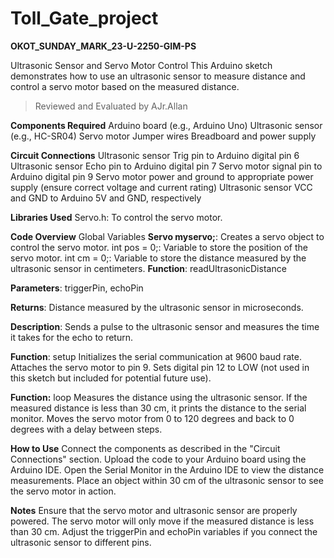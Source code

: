 # Toll_Gate_project

**OKOT_SUNDAY_MARK_23-U-2250-GIM-PS**

Ultrasonic Sensor and Servo Motor Control
This Arduino sketch demonstrates how to use an ultrasonic sensor to measure distance and control a servo motor based on the measured distance.

> Reviewed and Evaluated by AJr.Allan

**Components Required**
Arduino board (e.g., Arduino Uno)
Ultrasonic sensor (e.g., HC-SR04)
Servo motor
Jumper wires
Breadboard and power supply

**Circuit Connections**
Ultrasonic sensor Trig pin to Arduino digital pin 6
Ultrasonic sensor Echo pin to Arduino digital pin 7
Servo motor signal pin to Arduino digital pin 9
Servo motor power and ground to appropriate power supply (ensure correct voltage and current rating)
Ultrasonic sensor VCC and GND to Arduino 5V and GND, respectively

**Libraries Used**
Servo.h: To control the servo motor.

**Code Overview**
Global Variables
**Servo myservo;**: Creates a servo object to control the servo motor.
int pos = 0;: Variable to store the position of the servo motor.
int cm = 0;: Variable to store the distance measured by the ultrasonic sensor in centimeters.
**Function**: readUltrasonicDistance

**Parameters**: triggerPin, echoPin

**Returns**: Distance measured by the ultrasonic sensor in microseconds.

**Description**: Sends a pulse to the ultrasonic sensor and measures the time it takes for the echo to return.

**Function**: setup
Initializes the serial communication at 9600 baud rate.
Attaches the servo motor to pin 9.
Sets digital pin 12 to LOW (not used in this sketch but included for potential future use).

**Function:** loop
Measures the distance using the ultrasonic sensor.
If the measured distance is less than 30 cm, it prints the distance to the serial monitor.
Moves the servo motor from 0 to 120 degrees and back to 0 degrees with a delay between steps.

**How to Use**
Connect the components as described in the "Circuit Connections" section.
Upload the code to your Arduino board using the Arduino IDE.
Open the Serial Monitor in the Arduino IDE to view the distance measurements.
Place an object within 30 cm of the ultrasonic sensor to see the servo motor in action.

**Notes**
Ensure that the servo motor and ultrasonic sensor are properly powered.
The servo motor will only move if the measured distance is less than 30 cm.
Adjust the triggerPin and echoPin variables if you connect the ultrasonic sensor to different pins.
